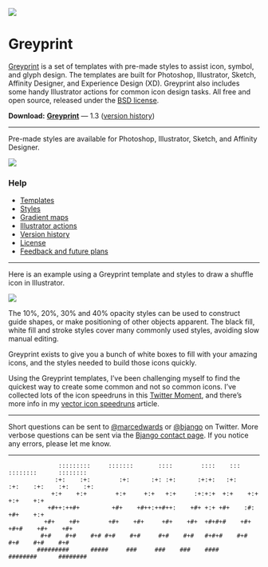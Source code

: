 ![](Help/images/greyprint-hero.png)

# Greyprint

[Greyprint](https://bjango.com/designresources/) is a set of templates with pre-made styles to assist icon, symbol, and glyph design. The templates are built for Photoshop, Illustrator, Sketch, Affinity Designer, and Experience Design (XD). Greyprint also includes some handy Illustrator actions for common icon design tasks. All free and open source, released under the [BSD license](https://github.com/bjango/Greyprint/blob/master/Help/License.md).

**Download:** **[Greyprint](https://github.com/bjango/Greyprint/archive/master.zip)** — 1.3 ([version history](https://github.com/bjango/Greyprint/blob/master/Help/Version%20History.md))

-----

Pre-made styles are available for Photoshop, Illustrator, Sketch, and Affinity Designer.

![](Help/images/styles.png)

### Help

- [Templates](https://github.com/bjango/Greyprint/blob/master/Help/Help.md#templates)
- [Styles](https://github.com/bjango/Greyprint/blob/master/Help/Help.md#styles)
- [Gradient maps](https://github.com/bjango/Greyprint/blob/master/Help/Help.md#gradient-maps)
- [Illustrator actions](https://github.com/bjango/Greyprint/blob/master/Help/Help.md#illustrator-actions)
- [Version history](https://github.com/bjango/Greyprint/blob/master/Help/Version%20History.md)
- [License](https://github.com/bjango/Greyprint/blob/master/Help/License.md)
- [Feedback and future plans](https://github.com/bjango/Greyprint/blob/master/Help/Help.md#feedback-and-future-plans)

-----

Here is an example using a Greyprint template and styles to draw a shuffle icon in Illustrator.

![](Help/images/arrow-speed-run.gif)

The 10%, 20%, 30% and 40% opacity styles can be used to construct guide shapes, or make positioning of other objects apparent. The black fill, white fill and stroke styles cover many commonly used styles, avoiding slow manual editing.

Greyprint exists to give you a bunch of white boxes to fill with your amazing icons, and the styles needed to build those icons quickly.

Using the Greyprint templates, I’ve been challenging myself to find the quickest way to create some common and not so common icons. I’ve collected lots of the icon speedruns in this [Twitter Moment](https://twitter.com/i/moments/1057145036813492224), and there’s more info in my [vector icon speedruns](https://bjango.com/articles/iconspeedruns/) article.

-----

Short questions can be sent to [@marcedwards](https://twitter.com/marcedwards) or [@bjango](https://twitter.com/bjango) on Twitter. More verbose questions can be sent via the [Bjango contact page](https://bjango.com/contact/). If you notice any errors, please let me know.

-----

```
              :::::::::     :::::::       ::::        ::::    :::     ::::::::      :::::::: 
             :+:    :+:        :+:      :+: :+:      :+:+:   :+:    :+:    :+:    :+:    :+: 
            +:+    +:+        +:+     +:+   +:+     :+:+:+  +:+    +:+           +:+    +:+  
           +#++:++#+         +#+    +#++:++#++:    +#+ +:+ +#+    :#:           +#+    +:+   
          +#+    +#+        +#+    +#+     +#+    +#+  +#+#+#    +#+   +#+#    +#+    +#+    
         #+#    #+#    #+# #+#    #+#     #+#    #+#   #+#+#    #+#    #+#    #+#    #+#     
        #########      #####     ###     ###    ###    ####     ########      ######## 
```
